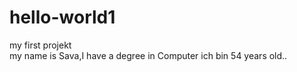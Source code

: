 # hello-world1
my first projekt  
my name is Sava,I have a degree in Computer
ich bin 54 years old..
